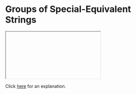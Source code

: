 # Groups of Special-Equivalent Strings 

<iframe></iframe>

Click [here](Explanation.md) for an explanation.

